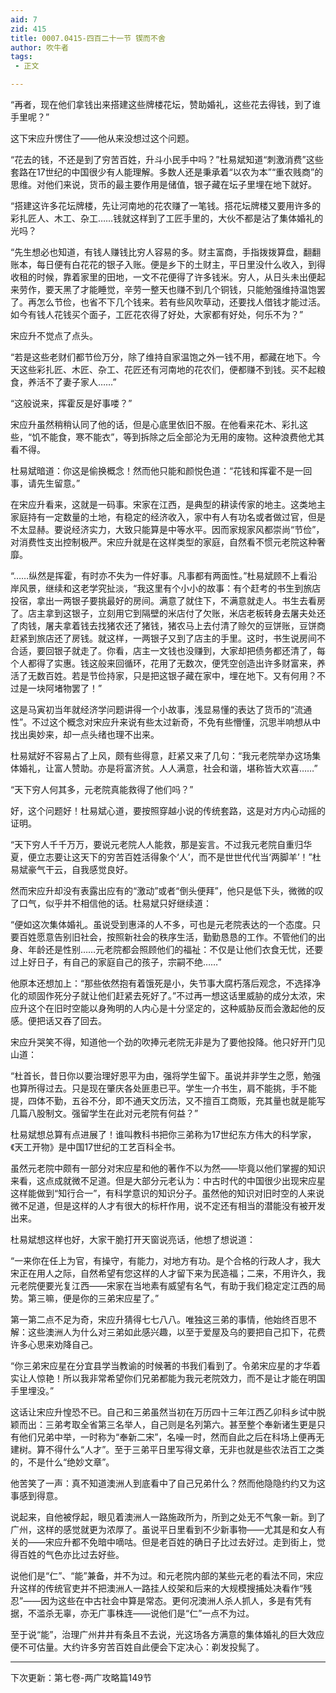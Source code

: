 ```yaml
---
aid: 7
zid: 415
title: 0007.0415-四百二十一节 锲而不舍
author: 吹牛者
tags: 
 - 正文

---
```




“再者，现在他们拿钱出来搭建这些牌楼花坛，赞助婚礼，这些花去得钱，到了谁手里呢？”

这下宋应升愣住了――他从来没想过这个问题。

“花去的钱，不还是到了穷苦百姓，升斗小民手中吗？”杜易斌知道“刺激消费”这些套路在17世纪的中国很少有人能理解。多数人还是秉承着“以农为本”“重农贱商”的思维。对他们来说，货币的最主要作用是储值，银子藏在坛子里埋在地下就好。

“搭建这许多花坛牌楼，先让河南地的花农赚了一笔钱。搭花坛牌楼又要用许多的彩扎匠人、木工、杂工……钱就这样到了工匠手里的，大伙不都是沾了集体婚礼的光吗？

“先生想必也知道，有钱人赚钱比穷人容易的多。财主富商，手指拨拨算盘，翻翻账本，每日便有白花花的银子入账。便是乡下的土财主，平日里没什么收入，到得收租的时候，靠着家里的田地，一文不花便得了许多钱米。穷人，从日头未出便起来劳作，要天黑了才能睡觉，辛劳一整天也赚不到几个铜钱，只能勉强维持温饱罢了。再怎么节俭，也省不下几个钱来。若有些风吹草动，还要找人借钱才能过活。如今有钱人花钱买个面子，工匠花农得了好处，大家都有好处，何乐不为？”

宋应升不觉点了点头。

“若是这些老财们都节俭万分，除了维持自家温饱之外一钱不用，都藏在地下。今天这些彩扎匠、木匠、杂工、花匠还有河南地的花农们，便都赚不到钱。买不起粮食，养活不了妻子家人……”

“这般说来，挥霍反是好事喽？”

宋应升虽然稍稍认同了他的话，但是心底里依旧不服。在他看来花木、彩扎这些，“饥不能食，寒不能衣”，等到拆除之后全部沦为无用的废物。这种浪费他尤其看不得。

杜易斌暗道：你这是偷换概念！然而他只能和颜悦色道：“花钱和挥霍不是一回事，请先生留意。”

在宋应升看来，这就是一码事。宋家在江西，是典型的耕读传家的地主。这类地主家庭持有一定数量的土地，有稳定的经济收入，家中有人有功名或者做过官，但是不太显赫。要说经济实力，大致只能算是中等水平。因而家规家风都崇尚“节俭”，对消费性支出控制极严。宋应升就是在这样类型的家庭，自然看不惯元老院这种奢靡。

“……纵然是挥霍，有时亦不失为一件好事。凡事都有两面性。”杜易斌顾不上看沿岸风景，继续和这老学究扯淡，“我这里有个小小的故事：有个赶考的书生到旅店投宿，拿出一两银子要挑最好的房间。满意了就住下，不满意就走人。书生去看房了。店主拿到这银子，立刻用它到隔壁的米店付了欠账，米店老板转身去屠夫处还了肉钱，屠夫拿着钱去找猪农还了猪钱，猪农马上去付清了赊欠的豆饼账，豆饼商赶紧到旅店还了房钱。就这样，一两银子又到了店主的手里。这时，书生说房间不合适，要回银子就走了。你看，店主一文钱也没赚到，大家却把债务都还清了，每个人都得了实惠。钱这般来回循环，花用了无数次，便凭空创造出许多财富来，养活了无数百姓。若是节俭持家，只是把这银子藏在家中，埋在地下。又有何用？不过是一块阿堵物罢了！”

这是马寅初当年就经济学问题讲得一个小故事，浅显易懂的表达了货币的“流通性”。不过这个概念对宋应升来说有些太过新奇，不免有些懵懂，沉思半响想从中找出奥妙来，却一点头绪也理不出来。

杜易斌好不容易占了上风，颇有些得意，赶紧又来了几句：“我元老院举办这场集体婚礼，让富人赞助。亦是将富济贫。人人满意，社会和谐，堪称皆大欢喜……”

“天下穷人何其多，元老院真能救得了他们吗？”

好，这个问题好！杜易斌心道，要按照穿越小说的传统套路，这是对方内心动摇的证明。

“天下穷人千千万万，要说元老院人人能救，那是妄言。不过我元老院自重归华夏，便立志要让这天下的穷苦百姓活得象个‘人’，而不是世世代代当‘两脚羊’！”杜易斌豪气干云，自我感觉良好。

然而宋应升却没有表露出应有的“激动”或者“倒头便拜”，他只是低下头，微微的叹了口气，似乎并不相信他的话。杜易斌只好继续道：

“便如这次集体婚礼。虽说受到惠泽的人不多，可也是元老院表达的一个态度。只要百姓愿意告别旧社会，按照新社会的秩序生活，勤勤恳恳的工作。不管他们的出身、年龄还是性别……元老院都会照顾他们的福祉：不仅是让他们衣食无忧，还要过上好日子，有自己的家庭自己的孩子，宗嗣不绝……”

他原本还想加上：“那些依然抱有着饿死是小，失节事大腐朽落后观念，不选择净化的顽固作死分子就让他们赶紧去死好了。”不过再一想这话里威胁的成分太浓，宋应升这个在旧时空能以身殉明的人内心是十分坚定的，这种威胁反而会激起他的反感。便把话又吞了回去。

宋应升哭笑不得，知道他一个劲的吹捧元老院无非是为了要他投降。他只好开门见山道：

“杜首长，昔日你以要治理好恩平为由，强将学生留下。虽说并非学生之愿，勉强也算所得过去。只是现在肇庆各处匪患已平。学生一介书生，肩不能挑，手不能提，四体不勤，五谷不分，即不通天文历法，又不擅百工商贩，充其量也就是能写几篇八股制文。强留学生在此对元老院有何益？”

杜易斌想总算有点进展了！谁叫教科书把你三弟称为17世纪东方伟大的科学家，《天工开物》是中国17世纪的工艺百科全书。

虽然元老院中颇有一部分对宋应星和他的著作不以为然――毕竟以他们掌握的知识来看，这点成就微不足道。但是大部分元老认为：中古时代的中国很少出现宋应星这样能做到“知行合一”，有科学意识的知识分子。虽然他的知识对旧时空的人来说微不足道，但是这样的人才有很大的标杆作用，说不定还有相当的潜能没有被开发出来。

杜易斌想这样也好，大家干脆打开天窗说亮话，他想了想说道：

“一来你在任上为官，有操守，有能力，对地方有功。是个合格的行政人才，我大宋正在用人之际，自然希望有您这样的人才留下来为民造福；二来，不用许久，我元老院便要光复江西――宋家在当地素有威望有名气，有助于我们稳定定江西的局势。第三嘛，便是你的三弟宋应星了。”

第一第二点不足为奇，宋应升猜得七七八八。唯独这三弟的事情，他始终百思不解：这些澳洲人为什么对三弟如此感兴趣，以至于爱屋及乌的要把自己扣下，花费许多心思来劝降自己。

“你三弟宋应星在分宜县学当教谕的时候著的书我们看到了。令弟宋应星的才华着实让人惊艳！所以我非常希望你们兄弟都能为我元老院效力，而不是让才能在明国手里埋没。”

这话让宋应升惶恐不已。自己和三弟虽然当初在万历四十三年江西乙卯科乡试中脱颖而出：三弟考取全省第三名举人，自己则是名列第六。甚至整个奉新诸生更是只有他们兄弟中举，一时称为“奉新二宋”，名噪一时，然而自此之后在科场上便再无建树。算不得什么“人才”。至于三弟平日里写得文章，无非也就是些农法百工之类的，不是什么“绝妙文章”。

他苦笑了一声：真不知道澳洲人到底看中了自己兄弟什么？然而他隐隐约约又为这事感到得意。

说起来，自他被俘起，眼见着澳洲人一路施政所为，所到之处无不气象一新。到了广州，这样的感觉就更为浓厚了。虽说平日里看到不少新事物――尤其是和女人有关的――宋应升都不免暗中嘀咕。但是老百姓的确日子比过去好过。走到街上，觉得百姓的气色亦比过去好些。

说他们是“仁”、“能”兼备，并不为过。和元老院内部的某些元老的看法不同，宋应升这样的传统官吏并不把澳洲人一路挂人绞架和后来的大规模搜捕处决看作“残忍”――因为这些在中古社会中算是常态。更何况澳洲人杀人抓人，多是有凭有据，不滥杀无辜，亦无广事株连――说他们是“仁”一点不为过。

至于说“能”，治理广州井井有条且不去说，光这场各方满意的集体婚礼的巨大效应便不可估量。大约许多穷苦百姓自此便会下定决心：剃发投髨了。

------------------------------------------------------

下次更新：第七卷-两广攻略篇149节



